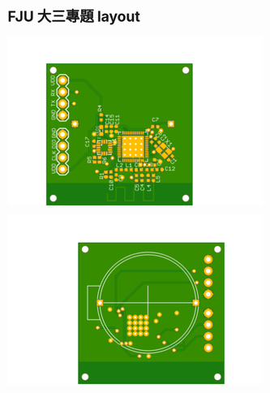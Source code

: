 # FJU 大三專題 layout

![image](https://github.com/405250553/PCB-layout/blob/master/fju%20project/%E6%88%90%E5%93%81%E7%9B%B8%E9%97%9C%E6%AA%94%E6%A1%88/%E6%88%90%E5%93%81%E6%AD%A3%E9%9D%A2.png)

![image](https://github.com/405250553/PCB-layout/blob/master/fju%20project/成品相關檔案/成品背面.png)

